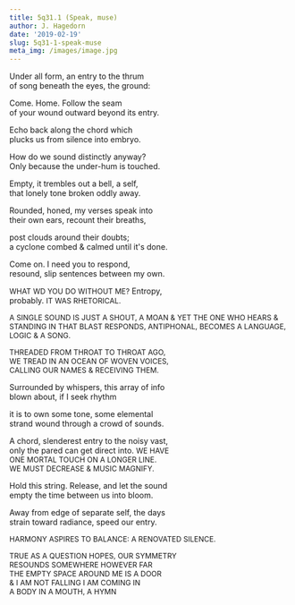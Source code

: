 ```yaml
---
title: 5q31.1 (Speak, muse)
author: J. Hagedorn
date: '2019-02-19'
slug: 5q31-1-speak-muse
meta_img: /images/image.jpg
---
```


Under all form, an entry to the thrum  
of song beneath the eyes, the ground:  

Come. Home. Follow the seam  
of your wound outward beyond its entry.  

Echo back along the chord which  
plucks us from silence into embryo.  

How do we sound distinctly anyway?  
Only because the under-hum is touched.  

Empty, it trembles out a bell, a self,  
that lonely tone broken oddly away.  

Rounded, honed, my verses speak into  
their own ears, recount their breaths,  

post clouds around their doubts;  
a cyclone combed & calmed until it's done.  

Come on.  I need you to respond,  
resound, slip sentences between my own.  

<font size="2">WHAT WD YOU DO WITHOUT ME?</font>  Entropy,  
probably.  <font size="2">IT WAS RHETORICAL.</font>  

<font size="2">
A SINGLE SOUND IS JUST A SHOUT,  
A MOAN & YET THE ONE  
WHO HEARS & STANDING IN THAT BLAST  
RESPONDS, ANTIPHONAL, BECOMES  
A LANGUAGE, LOGIC & A SONG.  

THREADED FROM THROAT TO THROAT AGO,  
WE TREAD IN AN OCEAN OF WOVEN VOICES,  
CALLING  OUR NAMES & RECEIVING THEM.
</font>

Surrounded by whispers, this array of info  
blown about, if I seek rhythm  

it is to own some tone, some elemental  
strand wound through a crowd of sounds.  

A chord, slenderest entry to the noisy vast,  
only the pared can get direct into.  <font size="2">WE HAVE  
ONE MORTAL TOUCH ON A LONGER LINE.  
WE MUST DECREASE & MUSIC MAGNIFY.
</font>

Hold this string.  Release, and let the sound  
empty the time between us into bloom.

Away from edge of separate self, the days  
strain toward radiance, speed our entry.

<font size="2">
HARMONY ASPIRES TO BALANCE: A RENOVATED SILENCE.  

TRUE AS A QUESTION HOPES, OUR SYMMETRY  
RESOUNDS SOMEWHERE HOWEVER FAR  
THE EMPTY SPACE AROUND ME IS A DOOR  
& I AM NOT FALLING I AM COMING IN  
A BODY IN A MOUTH, A HYMN
</font>

